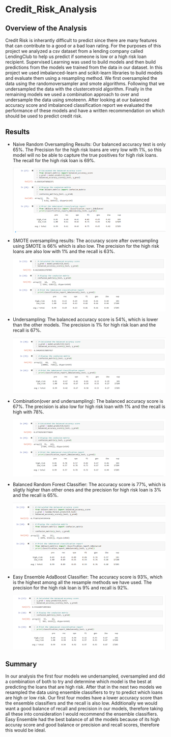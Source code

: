 # Credit_Risk_Analysis

## Overview of the Analysis 

Credit Risk is inherantly difficult to predict since there are many features that can contribute to a good or a bad loan rating. For the purposes of this project we analyzed a csv dataset from a lending company called LendingClub to help us predict if someone is low or a high risk loan recipient. Supervised Learning was used to build models and then build predictions from the models we trained from the data in our dataset. In this project we used imbalanced-learn and scikit-learn libraries to build models and evaluate them using a resampling method. We first oversampled the data using the randomoversampler and smote algorithms. Following that we undersampled the data with the clustercetroid algorithm. Finally in the remaining models we used a combination approach to over and undersample the data using smoteenn. After looking at our balanced accuracy score and imbalanced classification report we evaluated the performance of these models and have a written recommendation on which should be used to predict credit risk.

## Results

- Naive Random Oversampling Results: Our balanced accuracy test is only 65%. The Precision for the high risk loans are very low with 1%, so this model will no be able to capture the true positives for high risk loans. The recall for the high risk loan is 69%. 

  ![](Resources/model1.PNG)

- SMOTE oversampling results: The accuracy score after oversampling using SMOTE is 66% which is also low. The precision for the high risk loans are also low with 1% and the recall is 63%.

  ![](Resources/model2.PNG)
  
- Undersampling: The balanced accuracy score is 54%, which is lower than the other models. The precision is 1% for high risk loan and the recall is 67%.

   ![](Resources/model3.PNG)

- Combination(over and undersampling): The balanced accuracy score is 67%. The precision is also low for high risk loan with 1%  and the recall is high with 78%.

  ![](Resources/model4.PNG)
  
- Balanced Random Forest Classifier: The accuracy score is 77%, which is sligtly higher than other ones and the precision for high risk loan is 3% and the recall is 65%.

  ![](Resources/model5.PNG)
  
- Easy Ensemble AdaBoost Classifier: The accuracy score is 93%, which is the highest among all the resample methods we have used. The precision for the high risk loan is 9% and recall is 92%. 

  ![](Resources/model6.PNG)
  
## Summary 

In our analysis the first four models we undersampled, oversampled and did a combination of both to try and determine which model is the best at predicting the loans that are high risk. After that in the next two models we resampled the data using ensemble classifiers to try to predict which loans are high or low risk. Our first four modes have a lower accuracy score than the ensemble classifiers and the recall is also low. Additionally we would want a good balance of recall and precision in our models, therefore taking all these into consideration I would recommend the ensemble classifiers. Easy Ensemble had the best balance of all the models because of its high accuray score and good balance or precision and recall scores, therefore this would be ideal.  
